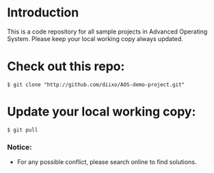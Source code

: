 # Introduction

This is a code repository for all sample projects in Advanced Operating System. Please keep your local working copy always updated.

# Check out this repo:

```
$ git clone "http://github.com/diixo/AOS-demo-project.git"
```

# Update your local working copy:

```
$ git pull
```

### Notice: 
* For any possible conflict, please search online to find solutions.
